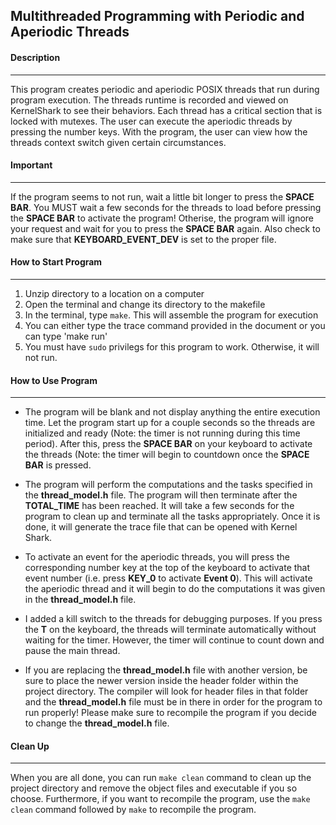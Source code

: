  
## Multithreaded Programming with Periodic and Aperiodic Threads

#### Description
---
This program creates periodic and aperiodic POSIX threads that run during program execution. The threads runtime is recorded and viewed on KernelShark to see their behaviors. Each thread has a critical section that is locked with mutexes. The user can execute the aperiodic threads by pressing the number keys. With the program, the user can view how the threads context switch given certain circumstances.

#### Important
---
If the program seems to not run, wait a little bit longer to press the **SPACE BAR**. You MUST wait a few seconds for the threads to load before pressing the **SPACE BAR** to activate the program! Otherise, the program will ignore your request and wait for you to press the **SPACE BAR** again. Also check to make sure that **KEYBOARD_EVENT_DEV** is set to the proper file.


#### How to Start Program
---
1. Unzip directory to a location on a computer
2. Open the terminal and change its directory to the makefile
3. In the terminal, type `make`. This will assemble the program for execution
4. You can either type the trace command provided in the document or you can type 'make run'
5. You must have `sudo` privilegs for this program to work. Otherwise, it will not run.

#### How to Use Program
---
- The program will be blank and not display anything the entire execution time. Let the program start up for a couple seconds so the threads are initialized and ready (Note: the timer is not running during this time period). After this, press the **SPACE BAR** on your keyboard to activate the threads (Note: the timer will begin to countdown once the **SPACE BAR** is pressed. 

- The program will perform the computations and the tasks specified in the **thread_model.h** file.  The program will then terminate after the **TOTAL_TIME** has been reached. It will take a few seconds for the program to clean up and terminate all the tasks appropriately. Once it is done, it will generate the trace file that can be opened with Kernel Shark.

- To activate an event for the aperiodic threads, you will press the corresponding number key at  the top of the keyboard to activate that event number (i.e. press **KEY_0** to activate **Event 0**). This will activate the aperiodic thread and it will begin to do the computations it was given in the **thread_model.h** file.

- I added a kill switch to the threads for debugging purposes. If you press the **T** on the keyboard, the threads will terminate automatically without waiting for the timer. However, the timer will continue to count down and pause the main thread.

- If you are replacing the **thread_model.h** file with another version, be sure to place the newer version inside the header folder within the project directory. The compiler will look for header files in that folder and the **thread_model.h** file must be in there in order for the program to run properly! Please make sure to recompile the program if you decide to change the **thread_model.h** file.

#### Clean Up
---
When you are all done, you can run `make clean` command to clean up the project directory and remove the object files and executable if you so choose. Furthermore, if you want to recompile the program, use the `make clean` command followed by `make` to recompile the program.
